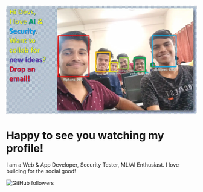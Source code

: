 
![FaceRecognitionImg](/img001e.webp)
# Happy to see you watching my profile!
I am a Web & App Developer, Security Tester, ML/AI Enthusiast.
I love building for the social good!

![GitHub followers](https://img.shields.io/github/followers/AJV009?style=social)